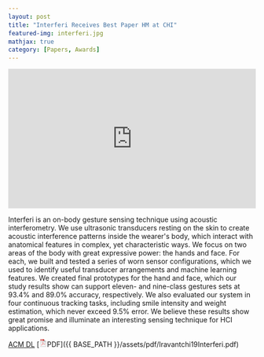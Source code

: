 ```yaml
---
layout: post
title: "Interferi Receives Best Paper HM at CHI"
featured-img: interferi.jpg
mathjax: true
category: [Papers, Awards]
---
```


<div style="position: relative; padding-bottom: 56.25%; height: 0; overflow: hidden; max-width: 100%; height: auto;">
    <iframe style="position: absolute; top: 0; left: 0; width: 100%; height: 100%;" src="https://www.youtube.com/embed/_nMauMXDqf8" title="YouTube video player" frameborder="0" allow="accelerometer; autoplay; clipboard-write; encrypted-media; gyroscope; picture-in-picture; web-share" referrerpolicy="strict-origin-when-cross-origin" allowfullscreen></iframe>
</div>

Interferi is an on-body gesture sensing technique using acoustic interferometry. We use ultrasonic transducers resting on the skin to create acoustic interference patterns inside the wearer's body, which interact with anatomical features in complex, yet characteristic ways. We focus on two areas of the body with great expressive power: the hands and face. For each, we built and tested a series of worn sensor configurations, which we used to identify useful transducer arrangements and machine learning features. We created final prototypes for the hand and face, which our study results show can support eleven- and nine-class gestures sets at 93.4% and 89.0% accuracy, respectively. We also evaluated our system in four continuous tracking tasks, including smile intensity and weight estimation, which never exceed 9.5% error. We believe these results show great promise and illuminate an interesting sensing technique for HCI applications.

[ACM DL](https://dl.acm.org/citation.cfm?doid=3290605.3300506) [![pdf](/assets/icons16/pdf-icon.png)PDF]({{ BASE_PATH }}/assets/pdf/Iravantchi19Interferi.pdf)